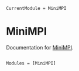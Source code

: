 ```@meta
CurrentModule = MiniMPI
```

# MiniMPI

Documentation for [MiniMPI](https://github.com/renatomatz/MiniMPI.jl).

```@index
```

```@autodocs
Modules = [MiniMPI]
```
